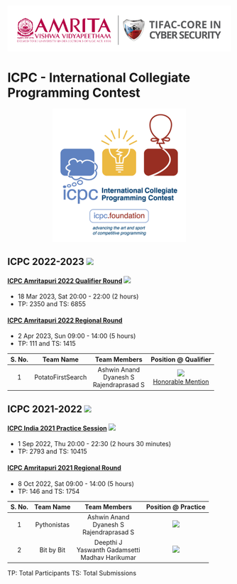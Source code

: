<p align="center">
	<img src="../Assets/images/AVV_TIFAC-CORE_in_Cyber_Security.png" alt ="AMRITA-TIFAC-CYBER" width="880" />
</p>

<h1>ICPC - International Collegiate Programming Contest</h1>
<p align="center">
    <img src="../Assets/images/ICPC_Logo.png" alt ="ICPC" width="300" />
</p>

## ICPC 2022-2023 ![](https://img.shields.io/badge/21UCYS-blue)
#### [ICPC Amritapuri 2022 Qualifier Round](https://codedrills.io/contests/icpc-amritapuri-2022-qualifier-round)  ![](https://img.shields.io/badge/-Participated-brightgreen)
 -  18 Mar 2023, Sat 20:00 - 22:00 (2 hours)
 -  TP: 2350 and TS: 6855
#### [ICPC Amritapuri 2022 Regional Round](https://codedrills.io/contests/icpc-amritapuri-2022-regional-round)
 - 2 Apr 2023, Sun 09:00 - 14:00  (5 hours)
 - TP: 111 and TS: 1415

| S. No. | Team Name | Team Members | Position @ Qualifier | 
|:------:|:---------:|:------------:|:--------:|
| 1 | PotatoFirstSearch | Ashwin Anand <br/> Dyanesh S <br/> Rajendraprasad S |   ![](https://img.shields.io/badge/-607-gold) <br/> [Honorable Mention](Cert/Certificate_Place_2022-23.pdf) | 

## ICPC 2021-2022 ![](https://img.shields.io/badge/21UCYS-blue)
#### [ICPC India 2021 Practice Session](https://codedrills.io/contests/icpc-india-2021-practice-session)  ![](https://img.shields.io/badge/-Participated-brightgreen)
 - 1 Sep 2022, Thu 20:00 - 22:30 (2 hours 30 minutes)
 - TP: 2793 and TS: 10415
#### [ICPC Amritapuri 2021 Regional Round](https://codedrills.io/contests/icpc-amritapuri-2021-regional-round)
 - 8 Oct 2022, Sat 09:00 - 14:00 (5 hours)
 - TP: 146 and TS: 1754

| S. No. | Team Name | Team Members | Position @ Practice | 
|:------:|:---------:|:------------:|:--------:|
| 1 | Pythonistas | Ashwin Anand <br/> Dyanesh S <br/> Rajendraprasad S |  ![](https://img.shields.io/badge/-636-brown) | 
| 2 | Bit by Bit | Deepthi J <br/> Yaswanth Gadamsetti <br/> Madhav Harikumar |  ![](https://img.shields.io/badge/-1286-brown) |

TP: Total Participants
TS: Total Submissions
